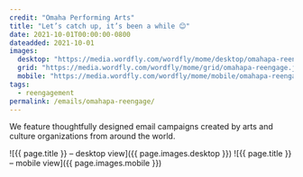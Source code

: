 ```yaml
---
credit: "Omaha Performing Arts"
title: "Let’s catch up, it’s been a while 😊"
date: 2021-10-01T00:00:00-0800
dateadded: 2021-10-01
images:
  desktop: "https://media.wordfly.com/wordfly/mome/desktop/omahapa-reengage.jpg"
  grid: "https://media.wordfly.com/wordfly/mome/grid/omahapa-reengage.jpg"
  mobile: "https://media.wordfly.com/wordfly/mome/mobile/omahapa-reengage.jpg"
tags:
  - reengagement
permalink: /emails/omahapa-reengage/
---
```

We feature thoughtfully designed email campaigns created by arts and culture organizations from around the world.

![{{ page.title }} – desktop view]({{ page.images.desktop }})
![{{ page.title }} – mobile view]({{ page.images.mobile }})
